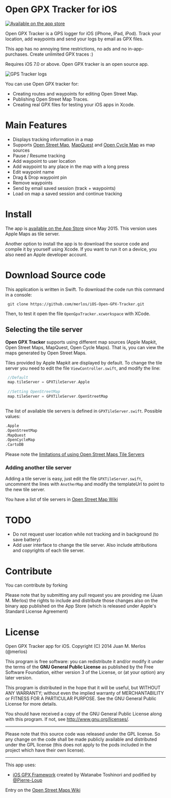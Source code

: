 Open GPX Tracker for iOS
========================

[![Available on the app store](https://merlos.github.io/iOS-Open-GPX-Tracker/images/download-app-store.svg)](https://itunes.apple.com/app/open-gpx-tracker/id984503772) 

Open GPX Tracker is a GPS logger for iOS (iPhone, iPad, iPod). Track your location, add waypoints and send your logs by email as GPX files.

This app has no annoying time restrictions, no ads and no in-app-purchases. Create unlimited GPX traces :)

Requires iOS 7.0 or above. Open GPX tracker is an open source app.

![GPS Tracker logs](https://merlos.github.io/iOS-Open-GPX-Tracker/images/open-gpx-tracker-4-screenshots.png)

You can use Open GPX tracker for: 

 - Creating routes and waypoints for editing Open Street Map.
 - Publishing Open Street Map Traces.
 - Creating real GPX files for testing your iOS apps in Xcode.

# Main Features

 - Displays tracking information in a map
 - Supports [Open Street Map](http://wiki.openstreetmap.org/wiki/Tile_usage_policy), [MapQuest](http://open.mapquest.co.uk/) and [Open Cycle Map](www.opencyclemap.org) as map sources
 - Pause / Resume tracking
 - Add waypoint to user location
 - Add waypoint to any place in the map with a long press
 - Edit waypoint name
 - Drag & Drop waypoint pin
 - Remove waypoints
 - Send by email saved session (track + waypoints)
 - Load on map a saved session and continue tracking

# Install

The app is [available on the App Store](https://itunes.apple.com/app/open-gpx-tracker/id984503772) since May 2015. This version uses Apple Maps as tile server. 

Another option to install the app is to download the source code and compile it by yourself using Xcode. If you want to run it on a device, you also need an Apple developer account.

# Download Source code
This application is written in Swift. To download the code run this command in a console:

``` 
 git clone https://github.com/merlos/iOS-Open-GPX-Tracker.git
```

Then, to test it open the file `OpenGpxTracker.xcworkspace` with XCode.


## Selecting the tile server
**Open GPX Tracker** supports using different map sources (Apple Mapkit, Open Street Maps, MapQuest, Open Cycle Maps). That is, you can view the maps generated by Open Street Maps.

Tiles provided by Apple Mapkit are displayed by default. To change the tile server you need to edit the file `ViewController.swift`, and modify the line:

```swift
 //Default
 map.tileServer = GPXTileServer.Apple
 
 //Setting OpenStreetMap
 map.tileServer = GPXTileServer.OpenStreetMap
       
``` 

The list of available tile servers is defined in `GPXTileServer.swift`. Possible values:

```swift
.Apple
.OpenStreetMap
.MapQuest
.OpenCycleMap
.CartoDB

```

Please note the [limitations of using Open Street Maps Tile Servers](http://wiki.openstreetmap.org/wiki/Tile_usage_policy)

### Adding another tile server
Adding a tile server is easy, just edit the file `GPXTileServer.swift`, uncomment the lines with `AnotherMap` and modify the templateUrl to point to the new tile server.

You have a list of tile servers in [Open Street Map Wiki](http://wiki.openstreetmap.org/wiki/Tile_servers)

# TODO

- Do not request user location while not tracking and in background (to save battery)
- Add user interface to change the tile server. Also include attributions and copyrights of each tile server.

# Contribute
You can contribute by forking

Please note that by submitting any pull request you are providing me (Juan M. Merlos) the rights to include and distribute those changes also on the binary app published on the App Store (which is released under Apple's Standard License Agreement) 


License
====================

Open GPX Tracker app for iOS.  Copyright (C) 2014  Juan M. Merlos (@merlos)

This program is free software: you can redistribute it and/or modify
it under the terms of the **GNU General Public License** as published by
the Free Software Foundation, either version 3 of the License, or
(at your option) any later version.

This program is distributed in the hope that it will be useful,
but WITHOUT ANY WARRANTY; without even the implied warranty of
MERCHANTABILITY or FITNESS FOR A PARTICULAR PURPOSE.  See the
GNU General Public License for more details.

You should have received a copy of the GNU General Public License
along with this program.  If not, see <http://www.gnu.org/licenses/>.

----

Please note that this source code was released under the GPL license.  So any change on the code shall be made publicly available and distributed under the GPL license (this does not apply to the pods included in the project which have their own license).

----

This app uses:
 - [iOS GPX Framework](https://github.com/merlos/ios-gpx-framework) created by Watanabe Toshinori and podified by  [@Pierre-Loup](https://github.com/Pierre-Loup/)


Entry on the [Open Street Maps Wiki](https://wiki.openstreetmap.org/wiki/OpenGpxTracker)


